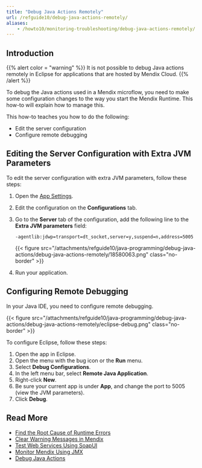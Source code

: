 ```yaml
---
title: "Debug Java Actions Remotely"
url: /refguide10/debug-java-actions-remotely/
aliases:
    - /howto10/monitoring-troubleshooting/debug-java-actions-remotely/
---
```


## Introduction

{{% alert color = "warning" %}}
It is not possible to debug Java actions remotely in Eclipse for applications that are hosted by Mendix Cloud.
{{% /alert %}}

To debug the Java actions used in a Mendix microflow, you need to make some configuration changes to the way you start the Mendix Runtime. This how-to will explain how to manage this.

This how-to teaches you how to do the following:

* Edit the server configuration
* Configure remote debugging

## Editing the Server Configuration with Extra JVM Parameters

To edit the server configuration with extra JVM parameters, follow these steps:

1. Open the [App Settings](/refguide10/app-settings/).
2. Edit the configuration on the **Configurations** tab.
3. Go to the **Server** tab of the configuration, add the following line to the **Extra JVM parameters** field:

    `-agentlib:jdwp=transport=dt_socket,server=y,suspend=n,address=5005`

    {{< figure src="/attachments/refguide10/java-programming/debug-java-actions/debug-java-actions-remotely/18580063.png" class="no-border" >}}

4. Run your application.

## Configuring Remote Debugging

In your Java IDE, you need to configure remote debugging.

{{< figure src="/attachments/refguide10/java-programming/debug-java-actions/debug-java-actions-remotely/eclipse-debug.png" class="no-border" >}}

To configure Eclipse, follow these steps:

1. Open the app in Eclipse.
2. Open the menu with the bug icon or the **Run** menu.
3. Select **Debug Configurations**.
4. In the left menu bar, select **Remote Java Application**.
5. Right-click **New**.
6. Be sure your current app is under **App**, and change the port to 5005 (view the JVM parameters).
7. Click **Debug**.

## Read More

* [Find the Root Cause of Runtime Errors](/howto10/monitoring-troubleshooting/finding-the-root-cause-of-runtime-errors/)
* [Clear Warning Messages in Mendix](/howto10/monitoring-troubleshooting/clear-warning-messages/)
* [Test Web Services Using SoapUI](/howto10/testing/testing-web-services-using-soapui/)
* [Monitor Mendix Using JMX](/developerportal/deploy/monitoring-mendix-using-jmx/)
* [Debug Java Actions](/howto10/monitoring-troubleshooting/debug-java-actions/)
